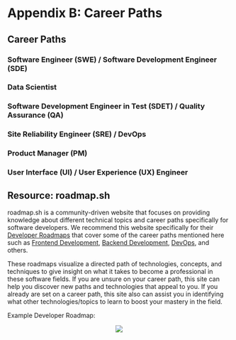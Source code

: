 # Appendix B: Career Paths

## Career Paths

### Software Engineer (SWE) / Software Development Engineer (SDE)

### Data Scientist

### Software Development Engineer in Test (SDET) / Quality Assurance (QA)

### Site Reliability Engineer (SRE) / DevOps

### Product Manager (PM)

### User Interface (UI) / User Experience (UX) Engineer

## Resource: roadmap.sh
roadmap.sh is a community-driven website that focuses on providing knowledge about different technical topics and career paths specifically for software developers. We recommend this website specifically for their [Developer Roadmaps](https://roadmap.sh/) that cover some of the career paths mentioned here such as [Frontend Development](https://roadmap.sh/frontend), [Backend Development](https://roadmap.sh/backend), [DevOps](https://roadmap.sh/frontend), and others.

These roadmaps visualize a directed path of technologies, concepts, and techniques to give insight on what it takes to become a professional in these software fields. If you are unsure on your career path, this site can help you discover new paths and technologies that appeal to you. If you already are set on a career path, this site also can assist you in identifying what other technologies/topics to learn to boost your mastery in the field.

Example Developer Roadmap:
<p align="center">
    <img src="https://raw.githubusercontent.com/kamranahmedse/developer-roadmap/master/img/backend.png">
</p>